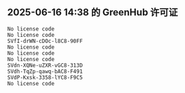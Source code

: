 ## 2025-06-16 14:38 的 GreenHub 许可证
```
No license code
No license code
SVfI-drWN-cDOc-l8C8-90FF
No license code
No license code
No license code
SVdn-XQNe-uZXR-vGC8-313D
SVdh-TqZp-qawq-bAC8-F491
SVdP-Kxsk-3358-lYC8-F9C5
No license code
```
